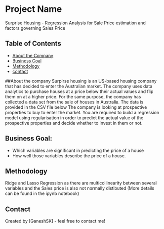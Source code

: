 # Project Name
Surprise Housing - Regression Analysis for Sale Price estimation and factors governing Sales Price

## Table of Contents
* [About the Company](#about-the-company)
* [Business Goal](#business-goal)
* [Methodology](#methodology)
* [contact](#contact)


 ##About the company
Surpirse housing is an US-based housing company that has decided to enter the Australian market. The company uses data analytics to purchase houses at a price below their actual values and flip them on at a higher price. For the same purpose, the company has collected a data set from the sale of houses in Australia. The data is provided in the CSV file below
The company is looking at prospective properties to buy to enter the market. You are required to build a regression model using regularisation in order to predict the actual value of the prospective properties and decide whether to invest in them or not.

## Business Goal:
- Which variables are significant in predicting the price of a house
- How well those variables describe the price of a house.
  
## Methodology
Ridge and Lasso Regression as there are multicollinearity between several variables and the Sales price is also not normally distibuted (More details can be found in the ipynb notebook)

## Contact
Created by [GaneshSK] - feel free to contact me!

